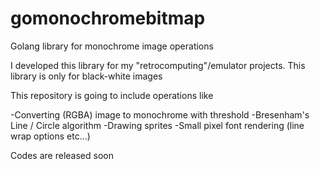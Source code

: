 # gomonochromebitmap
Golang library for monochrome image operations

I developed this library for my "retrocomputing"/emulator projects. 
This library is only for black-white images

This repository is going to include operations like

-Converting (RGBA) image to monochrome with threshold
-Bresenham's Line / Circle algorithm
-Drawing sprites
-Small pixel font rendering (line wrap options etc...)

Codes are released soon 
